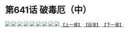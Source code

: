 # 第641话 破毒厄（中）
![](https://mhpic.xiaomingtaiji.net/comic/D/斗破苍穹拆分版/641话/1.jpg-zymk.middle.webp)
![](https://mhpic.xiaomingtaiji.net/comic/D/斗破苍穹拆分版/641话/2.jpg-zymk.middle.webp)
![](https://mhpic.xiaomingtaiji.net/comic/D/斗破苍穹拆分版/641话/3.jpg-zymk.middle.webp)
![](https://mhpic.xiaomingtaiji.net/comic/D/斗破苍穹拆分版/641话/4.jpg-zymk.middle.webp)
![](https://mhpic.xiaomingtaiji.net/comic/D/斗破苍穹拆分版/641话/5.jpg-zymk.middle.webp)
![](https://mhpic.xiaomingtaiji.net/comic/D/斗破苍穹拆分版/641话/6.jpg-zymk.middle.webp)
![](https://mhpic.xiaomingtaiji.net/comic/D/斗破苍穹拆分版/641话/7.jpg-zymk.middle.webp)
![](https://mhpic.xiaomingtaiji.net/comic/D/斗破苍穹拆分版/641话/8.jpg-zymk.middle.webp)
![](https://mhpic.xiaomingtaiji.net/comic/D/斗破苍穹拆分版/641话/9.jpg-zymk.middle.webp)
[【上一章】](./640.md)
[【目录】](./READMD.md)
[【下一章】](./642.md)
